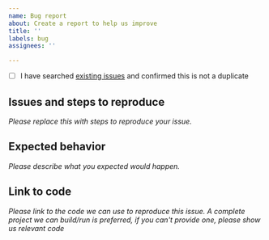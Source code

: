 ```yaml
---
name: Bug report
about: Create a report to help us improve
title: ''
labels: bug
assignees: ''

---
```


- [ ] I have searched [existing issues](https://github.com/A-fume/A.fume.Crawler/issues) and confirmed this is not a duplicate

## Issues and steps to reproduce
*Please replace this with steps to reproduce your issue.*

## Expected behavior
*Please describe what you expected would happen.*

## Link to code
*Please link to the code we can use to reproduce this issue.*
*A complete project we can build/run is preferred, if you can't provide one, please show*
*us relevant code*
